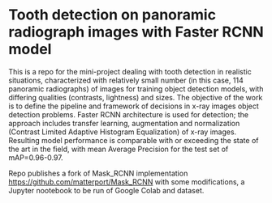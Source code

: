 # Tooth detection on panoramic radiograph images with Faster RCNN model
This is a repo for the mini-project dealing with tooth detection in realistic situations, characterized with relatively small number (in this case, 114 panoramic radiographs) of images for training object detection models, with differing qualities (contrasts, lightness) and sizes. The objective of the work is to define the pipeline and framework of decisions in x-ray images object detection problems. Faster RCNN architecture is used for detection; the approach includes transfer learning, augmentation and normalization (Contrast Limited Adaptive Histogram Equalization) of x-ray images. Resulting model performance is comparable with or exceeding the state of the art in the field, with mean Average Precision for the test set of mAP=0.96-0.97.

Repo publishes a fork of Mask_RCNN implementation https://github.com/matterport/Mask_RCNN with some modifications, a Jupyter nootebook to be run of Google Colab and dataset.
